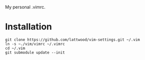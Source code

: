 My personal .vimrc.

Installation
====
    git clone https://github.com/lattwood/vim-settings.git ~/.vim
    ln -s ~./vim/vimrc ~/.vimrc
    cd ~/.vim
    git submodule update --init
